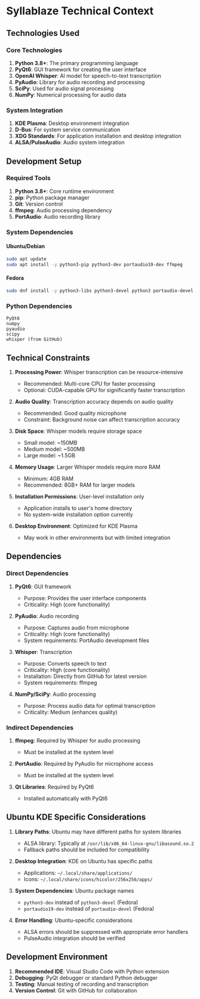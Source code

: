 # Syllablaze Technical Context

## Technologies Used

### Core Technologies

1. **Python 3.8+**: The primary programming language
2. **PyQt6**: GUI framework for creating the user interface
3. **OpenAI Whisper**: AI model for speech-to-text transcription
4. **PyAudio**: Library for audio recording and processing
5. **SciPy**: Used for audio signal processing
6. **NumPy**: Numerical processing for audio data

### System Integration

1. **KDE Plasma**: Desktop environment integration
2. **D-Bus**: For system service communication
3. **XDG Standards**: For application installation and desktop integration
4. **ALSA/PulseAudio**: Audio system integration

## Development Setup

### Required Tools

1. **Python 3.8+**: Core runtime environment
2. **pip**: Python package manager
3. **Git**: Version control
4. **ffmpeg**: Audio processing dependency
5. **PortAudio**: Audio recording library

### System Dependencies

#### Ubuntu/Debian

```bash
sudo apt update
sudo apt install -y python3-pip python3-dev portaudio19-dev ffmpeg
```

#### Fedora

```bash
sudo dnf install -y python3-libs python3-devel python3 portaudio-devel ffmpeg
```

### Python Dependencies

```
PyQt6
numpy
pyaudio
scipy
whisper (from GitHub)
```

## Technical Constraints

1. **Processing Power**: Whisper transcription can be resource-intensive
   - Recommended: Multi-core CPU for faster processing
   - Optional: CUDA-capable GPU for significantly faster transcription

2. **Audio Quality**: Transcription accuracy depends on audio quality
   - Recommended: Good quality microphone
   - Constraint: Background noise can affect transcription accuracy

3. **Disk Space**: Whisper models require storage space
   - Small model: ~150MB
   - Medium model: ~500MB
   - Large model: ~1.5GB

4. **Memory Usage**: Larger Whisper models require more RAM
   - Minimum: 4GB RAM
   - Recommended: 8GB+ RAM for larger models

5. **Installation Permissions**: User-level installation only
   - Application installs to user's home directory
   - No system-wide installation option currently

6. **Desktop Environment**: Optimized for KDE Plasma
   - May work in other environments but with limited integration

## Dependencies

### Direct Dependencies

1. **PyQt6**: GUI framework
   - Purpose: Provides the user interface components
   - Criticality: High (core functionality)

2. **PyAudio**: Audio recording
   - Purpose: Captures audio from microphone
   - Criticality: High (core functionality)
   - System requirements: PortAudio development files

3. **Whisper**: Transcription
   - Purpose: Converts speech to text
   - Criticality: High (core functionality)
   - Installation: Directly from GitHub for latest version
   - System requirements: ffmpeg

4. **NumPy/SciPy**: Audio processing
   - Purpose: Process audio data for optimal transcription
   - Criticality: Medium (enhances quality)

### Indirect Dependencies

1. **ffmpeg**: Required by Whisper for audio processing
   - Must be installed at the system level

2. **PortAudio**: Required by PyAudio for microphone access
   - Must be installed at the system level

3. **Qt Libraries**: Required by PyQt6
   - Installed automatically with PyQt6

## Ubuntu KDE Specific Considerations

1. **Library Paths**: Ubuntu may have different paths for system libraries
   - ALSA library: Typically at `/usr/lib/x86_64-linux-gnu/libasound.so.2`
   - Fallback paths should be included for compatibility

2. **Desktop Integration**: KDE on Ubuntu has specific paths
   - Applications: `~/.local/share/applications/`
   - Icons: `~/.local/share/icons/hicolor/256x256/apps/`

3. **System Dependencies**: Ubuntu package names
   - `python3-dev` instead of `python3-devel` (Fedora)
   - `portaudio19-dev` instead of `portaudio-devel` (Fedora)

4. **Error Handling**: Ubuntu-specific considerations
   - ALSA errors should be suppressed with appropriate error handlers
   - PulseAudio integration should be verified

## Development Environment

1. **Recommended IDE**: Visual Studio Code with Python extension
2. **Debugging**: PyQt debugger or standard Python debugger
3. **Testing**: Manual testing of recording and transcription
4. **Version Control**: Git with GitHub for collaboration